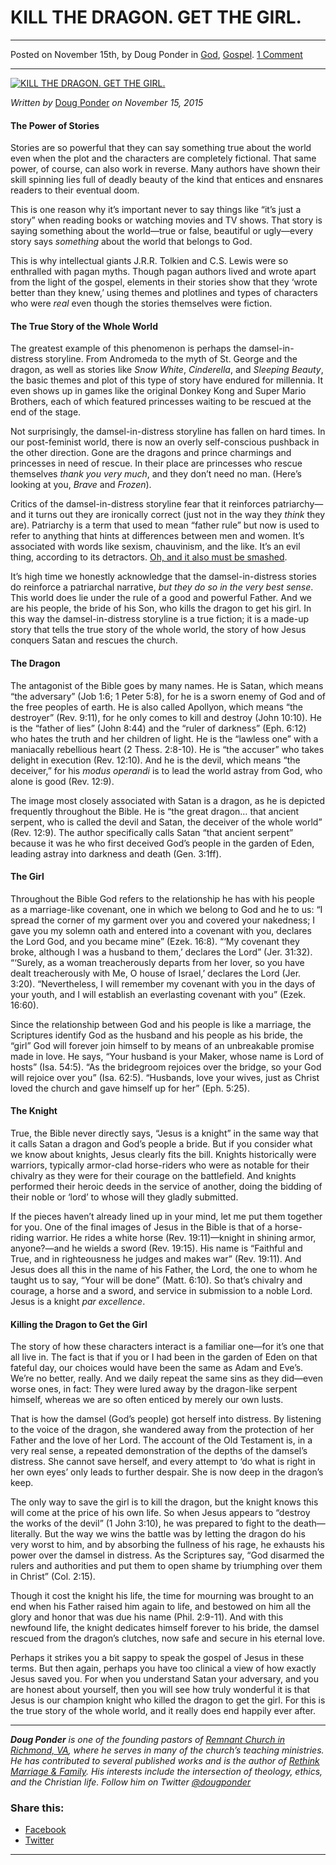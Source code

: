 KILL THE DRAGON. GET THE GIRL.
==============================

* * *

Posted on November 15th, by Doug Ponder in [God](http://www.remnantresource.org/category/god/), [Gospel](http://www.remnantresource.org/category/gospel/). [1 Comment](http://www.remnantresource.org/kill-the-dragon-get-the-girl/#comments)

* * *

[![KILL THE DRAGON. GET THE GIRL.](http://www.remnantresource.org/wp-content/uploads/2015/11/Kill_The_dragon.jpg)](http://www.remnantresource.org/wp-content/uploads/2015/11/Kill_The_dragon.jpg)  

_Written by_ [Doug Ponder](http://www.remnantresource.org/author/doug-ponder/ "Posts by Doug Ponder") _on November 15, 2015_

#### **The Power of Stories**

Stories are so powerful that they can say something true about the world even when the plot and the characters are completely fictional. That same power, of course, can also work in reverse. Many authors have shown their skill spinning lies full of deadly beauty of the kind that entices and ensnares readers to their eventual doom.

This is one reason why it’s important never to say things like “it’s just a story” when reading books or watching movies and TV shows. That story is saying something about the world—true or false, beautiful or ugly—every story says _something_ about the world that belongs to God.

This is why intellectual giants J.R.R. Tolkien and C.S. Lewis were so enthralled with pagan myths. Though pagan authors lived and wrote apart from the light of the gospel, elements in their stories show that they ‘wrote better than they knew,’ using themes and plotlines and types of characters who were _real_ even though the stories themselves were fiction.

#### The True Story of the Whole World

The greatest example of this phenomenon is perhaps the damsel-in-distress storyline. From Andromeda to the myth of St. George and the dragon, as well as stories like _Snow White_, _Cinderella_, and _Sleeping Beauty_, the basic themes and plot of this type of story have endured for millennia. It even shows up in games like the original Donkey Kong and Super Mario Brothers, each of which featured princesses waiting to be rescued at the end of the stage.

Not surprisingly, the damsel-in-distress storyline has fallen on hard times. In our post-feminist world, there is now an overly self-conscious pushback in the other direction. Gone are the dragons and prince charmings and princesses in need of rescue. In their place are princesses who rescue themselves _thank you very much_, and they don’t need no man. (Here’s looking at you, _Brave_ and _Frozen_).

Critics of the damsel-in-distress storyline fear that it reinforces patriarchy—and it turns out they are ironically correct (just not in the way they _think_ they are). Patriarchy is a term that used to mean “father rule” but now is used to refer to anything that hints at differences between men and women. It’s associated with words like sexism, chauvinism, and the like. It’s an evil thing, according to its detractors. [Oh, and it also must be smashed](https://onlybylaura.files.wordpress.com/2015/08/patriarchy-smashing.gif).

It’s high time we honestly acknowledge that the damsel-in-distress stories do reinforce a patriarchal narrative, _but they do so in the very best sense_. This world does lie under the rule of a good and powerful Father. And we are his people, the bride of his Son, who kills the dragon to get his girl. In this way the damsel-in-distress storyline is a true fiction; it is a made-up story that tells the true story of the whole world, the story of how Jesus conquers Satan and rescues the church.

#### **The Dragon**

The antagonist of the Bible goes by many names. He is Satan, which means “the adversary” (Job 1:6; 1 Peter 5:8), for he is a sworn enemy of God and of the free peoples of earth. He is also called Apollyon, which means “the destroyer” (Rev. 9:11), for he only comes to kill and destroy (John 10:10). He is the “father of lies” (John 8:44) and the “ruler of darkness” (Eph. 6:12) who hates the truth and her children of light. He is the “lawless one” with a maniacally rebellious heart (2 Thess. 2:8-10). He is “the accuser” who takes delight in execution (Rev. 12:10). And he is the devil, which means “the deceiver,” for his _modus operandi_ is to lead the world astray from God, who alone is good (Rev. 12:9).

The image most closely associated with Satan is a dragon, as he is depicted frequently throughout the Bible. He is “the great dragon… that ancient serpent, who is called the devil and Satan, the deceiver of the whole world” (Rev. 12:9). The author specifically calls Satan “that ancient serpent” because it was he who first deceived God’s people in the garden of Eden, leading astray into darkness and death (Gen. 3:1ff).

#### **The Girl**

Throughout the Bible God refers to the relationship he has with his people as a marriage-like covenant, one in which we belong to God and he to us: “I spread the corner of my garment over you and covered your nakedness; I gave you my solemn oath and entered into a covenant with you, declares the Lord God, and you became mine” (Ezek. 16:8). “‘My covenant they broke, although I was a husband to them,’ declares the Lord” (Jer. 31:32). “‘Surely, as a woman treacherously departs from her lover, so you have dealt treacherously with Me, O house of Israel,’ declares the Lord (Jer. 3:20). “Nevertheless, I will remember my covenant with you in the days of your youth, and I will establish an everlasting covenant with you” (Ezek. 16:60).

Since the relationship between God and his people is like a marriage, the Scriptures identify God as the husband and his people as his bride, the “girl” God will forever join himself to by means of an unbreakable promise made in love. He says, “Your husband is your Maker, whose name is Lord of hosts” (Isa. 54:5). “As the bridegroom rejoices over the bridge, so your God will rejoice over you” (Isa. 62:5). “Husbands, love your wives, just as Christ loved the church and gave himself up for her” (Eph. 5:25).

#### **The Knight**

True, the Bible never directly says, “Jesus is a knight” in the same way that it calls Satan a dragon and God’s people a bride. But if you consider what we know about knights, Jesus clearly fits the bill. Knights historically were warriors, typically armor-clad horse-riders who were as notable for their chivalry as they were for their courage on the battlefield. And knights performed their heroic deeds in the service of another, doing the bidding of their noble or ‘lord’ to whose will they gladly submitted.

If the pieces haven’t already lined up in your mind, let me put them together for you. One of the final images of Jesus in the Bible is that of a horse-riding warrior. He rides a white horse (Rev. 19:11)—knight in shining armor, anyone?—and he wields a sword (Rev. 19:15). His name is “Faithful and True, and in righteousness he judges and makes war” (Rev. 19:11). And Jesus does all this in the name of his Father, the Lord, the one to whom he taught us to say, “Your will be done” (Matt. 6:10). So that’s chivalry and courage, a horse and a sword, and service in submission to a noble Lord. Jesus is a knight _par excellence_.

#### **Killing the Dragon to Get the Girl**

The story of how these characters interact is a familiar one—for it’s one that all live in. The fact is that if you or I had been in the garden of Eden on that fateful day, our choices would have been the same as Adam and Eve’s. We’re no better, really. And we daily repeat the same sins as they did—even worse ones, in fact: They were lured away by the dragon-like serpent himself, whereas we are so often enticed by merely our own lusts.

That is how the damsel (God’s people) got herself into distress. By listening to the voice of the dragon, she wandered away from the protection of her Father and the love of her Lord. The account of the Old Testament is, in a very real sense, a repeated demonstration of the depths of the damsel’s distress. She cannot save herself, and every attempt to ‘do what is right in her own eyes’ only leads to further despair. She is now deep in the dragon’s keep.

The only way to save the girl is to kill the dragon, but the knight knows this will come at the price of his own life. So when Jesus appears to “destroy the works of the devil” (1 John 3:10), he was prepared to fight to the death—literally. But the way we wins the battle was by letting the dragon do his very worst to him, and by absorbing the fullness of his rage, he exhausts his power over the damsel in distress. As the Scriptures say, “God disarmed the rulers and authorities and put them to open shame by triumphing over them in Christ” (Col. 2:15).

Though it cost the knight his life, the time for mourning was brought to an end when his Father raised him again to life, and bestowed on him all the glory and honor that was due his name (Phil. 2:9-11). And with this newfound life, the knight dedicates himself forever to his bride, the damsel rescued from the dragon’s clutches, now safe and secure in his eternal love.

Perhaps it strikes you a bit sappy to speak the gospel of Jesus in these terms. But then again, perhaps you have too clinical a view of how exactly Jesus saved you. For when you understand Satan your adversary, and you are honest about yourself, then you will see how truly wonderful it is that Jesus is our champion knight who killed the dragon to get the girl. For this is the true story of the whole world, and it really does end happily ever after.

* * *

_**Doug Ponder** is one of the founding pastors of [Remnant Church in Richmond, VA](http://www.remnantrichmond.org/), where he serves in many of the church’s teaching ministries. He has contributed to several published works and is the author of [Rethink Marriage & Family](http://www.remnantrichmond.org/mediafiles/uploaded/r/0e1604567_rethink-marriage-and-family-ebook.pdf). His interests include the intersection of theology, ethics, and the Christian life. Follow him on Twitter [@dougponder](https://twitter.com/dougponder)_

### Share this:

*   [Facebook](http://www.remnantresource.org/kill-the-dragon-get-the-girl/?share=facebook "Click to share on Facebook")
*   [Twitter](http://www.remnantresource.org/kill-the-dragon-get-the-girl/?share=twitter "Click to share on Twitter")

  

* * *
